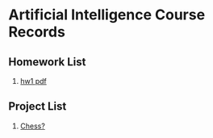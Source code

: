 # Artificial Intelligence Course Records

## Homework List
1. [hw1 pdf](./AI_HW1/main.pdf)

## Project List
1. [Chess?](https://github.com/kiol1812/Chess-)

